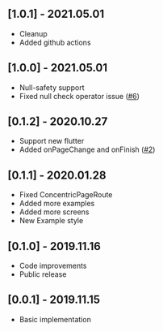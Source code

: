 ## [1.0.1] - 2021.05.01

* Cleanup
* Added github actions

## [1.0.0] - 2021.05.01

* Null-safety support
* Fixed null check operator issue ([#6](https://github.com/tiamo/flutter-concentric-transition/pull/6))

## [0.1.2] - 2020.10.27

* Support new flutter
* Added onPageChange and onFinish ([#2](https://github.com/tiamo/flutter-concentric-transition/pull/2))

## [0.1.1] - 2020.01.28

* Fixed ConcentricPageRoute
* Added more examples
* Added more screens
* New Example style

## [0.1.0] - 2019.11.16

* Code improvements
* Public release

## [0.0.1] - 2019.11.15

* Basic implementation
